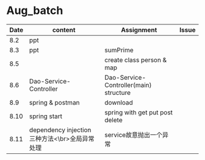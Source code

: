 # Aug_batch

|Date|content|Assignment| Issue|
|---|---|---|---|
|8.2|ppt|
|8.3 |ppt|sumPrime |
|8.5| |create class person & map|
|8.6|Dao-Service-Controller| Dao-Service-Controller(main) structure|
|8.9| spring & postman | download |
|8.10| spring start |spring with get put post delete| |
|8.11| dependency injection 三种方法<\br>全局异常处理| service故意抛出一个异常|
